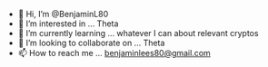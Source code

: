 - 👋 Hi, I’m @BenjaminL80
- 👀 I’m interested in ... Theta
- 🌱 I’m currently learning ... whatever I can about relevant cryptos
- 💞️ I’m looking to collaborate on ... Theta
- 📫 How to reach me ... benjaminlees80@gmail.com

<!---
BenjaminL80/BenjaminL80 is a ✨ special ✨ repository because its `README.md` (this file) appears on your GitHub profile.
You can click the Preview link to take a look at your changes.
--->
